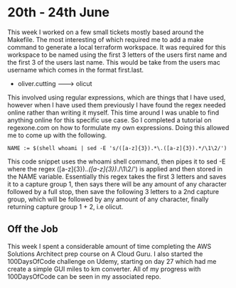 # 20th - 24th June

This week I worked on a few small tickets mostly based around the Makefile. The most interesting of which required me to add a make command to generate a local terraform workspace. It was required for this workspace to be named using the first 3 letters of the users first name and the first 3 of the users last name. This would be take from the users mac username which comes in the format first.last.

- oliver.cutting ---> olicut

This involved using regular expressions, which are things that I have used, however when I have used them previously I have found the regex needed online rather than writing it myself. This time around I was unable to find anything online for this specific use case. So I completed a tutorial on regexone.com on how to formulate my own expressions. Doing this allowed me to come up with the following.

`NAME := $(shell whoami | sed -E 's/([a-z]{3}).*\.([a-z]{3}).*/\1\2/')`

This code snippet uses the whoami shell command, then pipes it to sed -E where the regex ([a-z]{3}).*\.([a-z]{3}).*/\1\2/') is applied and then stored in the NAME variable. Essentially this regex takes the first 3 letters and saves it to a capture group 1, then says there will be any amount of any character followed by a full stop, then save the following 3 letters to a 2nd capture group, which will be followed by any amount of any character, finally returning capture group 1 + 2, i.e olicut.

## Off the Job

This week I spent a considerable amount of time completing the AWS Solutions Architect prep course on A Cloud Guru. I also started the 100DaysOfCode challenge on Udemy, starting on day 27 which had me create a simple GUI miles to km converter. All of my progress with 100DaysOfCode can be seen in my associated repo.
